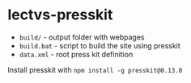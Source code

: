 # lectvs-presskit

- `build/` - output folder with webpages
- `build.bat` - script to build the site using presskit
- `data.xml` - root press kit definition

Install presskit with `npm install -g presskit@0.13.0`
